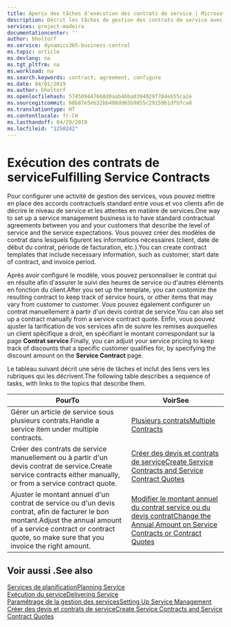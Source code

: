 ```yaml
---
title: Aperçu des tâches d'exécution des contrats de service | Microsoft Docs
description: Décrit les tâches de gestion des contrats de service avec les clients.
services: project-madeira
documentationcenter: ''
author: bholtorf
ms.service: dynamics365-business-central
ms.topic: article
ms.devlang: na
ms.tgt_pltfrm: na
ms.workload: na
ms.search.keywords: contract, agreement, configure
ms.date: 04/01/2019
ms.author: bholtorf
ms.openlocfilehash: 574509447668d0aab4bba0394029f784eb55ca2e
ms.sourcegitcommit: 60b87e5eb32bb408dd65b9855c29159b1dfbfca8
ms.translationtype: HT
ms.contentlocale: fr-CH
ms.lasthandoff: 04/29/2019
ms.locfileid: "1250242"
---
```

# <a name="fulfilling-service-contracts"></a><span data-ttu-id="16e53-103">Exécution des contrats de service</span><span class="sxs-lookup"><span data-stu-id="16e53-103">Fulfilling Service Contracts</span></span> 
<span data-ttu-id="16e53-104">Pour configurer une activité de gestion des services, vous pouvez mettre en place des accords contractuels standard entre vous et vos clients afin de décrire le niveau de service et les attentes en matière de services.</span><span class="sxs-lookup"><span data-stu-id="16e53-104">One way to set up a service management business is to have standard contractual agreements between you and your customers that describe the level of service and the service expectations.</span></span> <span data-ttu-id="16e53-105">Vous pouvez créer des modèles de contrat dans lesquels figurent les informations nécessaires (client, date de début du contrat, période de facturation, etc.).</span><span class="sxs-lookup"><span data-stu-id="16e53-105">You can create contract templates that include necessary information, such as customer, start date of contract, and invoice period.</span></span>  
  
<span data-ttu-id="16e53-106">Après avoir configuré le modèle, vous pouvez personnaliser le contrat qui en résulte afin d'assurer le suivi des heures de service ou d'autres éléments en fonction du client.</span><span class="sxs-lookup"><span data-stu-id="16e53-106">After you set up the template, you can customize the resulting contract to keep track of service hours, or other items that may vary from customer to customer.</span></span> <span data-ttu-id="16e53-107">Vous pouvez également configurer un contrat manuellement à partir d'un devis contrat de service.</span><span class="sxs-lookup"><span data-stu-id="16e53-107">You can also set up a contract manually from a service contract quote.</span></span> <span data-ttu-id="16e53-108">Enfin, vous pouvez ajuster la tarification de vos services afin de suivre les remises auxquelles un client spécifique a droit, en spécifiant le montant correspondant sur la page **Contrat service**.</span><span class="sxs-lookup"><span data-stu-id="16e53-108">Finally, you can adjust your service pricing to keep track of discounts that a specific customer qualifies for, by specifying the discount amount on the **Service Contract** page.</span></span>  

<span data-ttu-id="16e53-109">Le tableau suivant décrit une série de tâches et inclut des liens vers les rubriques qui les décrivent.</span><span class="sxs-lookup"><span data-stu-id="16e53-109">The following table describes a sequence of tasks, with links to the topics that describe them.</span></span>   
  
|<span data-ttu-id="16e53-110">**Pour**</span><span class="sxs-lookup"><span data-stu-id="16e53-110">**To**</span></span>|<span data-ttu-id="16e53-111">**Voir**</span><span class="sxs-lookup"><span data-stu-id="16e53-111">**See**</span></span>|  
|------------|-------------|  
|<span data-ttu-id="16e53-112">Gérer un article de service sous plusieurs contrats.</span><span class="sxs-lookup"><span data-stu-id="16e53-112">Handle a service item under multiple contracts.</span></span> | [<span data-ttu-id="16e53-113">Plusieurs contrats</span><span class="sxs-lookup"><span data-stu-id="16e53-113">Multiple Contracts</span></span>](service-multiple-contracts.md)|  
|<span data-ttu-id="16e53-114">Créer des contrats de service manuellement ou à partir d'un devis contrat de service.</span><span class="sxs-lookup"><span data-stu-id="16e53-114">Create service contracts either manually, or from a service contract quote.</span></span>| [<span data-ttu-id="16e53-115">Créer des devis et contrats de service</span><span class="sxs-lookup"><span data-stu-id="16e53-115">Create Service Contracts and Service Contract Quotes</span></span>](service-how-to-create-service-contracts-and-service-contract-quotes.md)|
|<span data-ttu-id="16e53-116">Ajuster le montant annuel d'un contrat de service ou d'un devis contrat, afin de facturer le bon montant.</span><span class="sxs-lookup"><span data-stu-id="16e53-116">Adjust the annual amount of a service contract or contract quote, so make sure that you invoice the right amount.</span></span>|[<span data-ttu-id="16e53-117">Modifier le montant annuel du contrat service ou du devis contrat</span><span class="sxs-lookup"><span data-stu-id="16e53-117">Change the Annual Amount on Service Contracts or Contract Quotes</span></span>](service-how-to-change-the-annual-amount-on-service-contracts-or-contract-quotes.md)|

## <a name="see-also"></a><span data-ttu-id="16e53-118">Voir aussi .</span><span class="sxs-lookup"><span data-stu-id="16e53-118">See also</span></span>
[<span data-ttu-id="16e53-119">Services de planification</span><span class="sxs-lookup"><span data-stu-id="16e53-119">Planning Service</span></span>](service-plan-service.md)  
[<span data-ttu-id="16e53-120">Exécution du service</span><span class="sxs-lookup"><span data-stu-id="16e53-120">Delivering Service</span></span>](service-deliver-service.md)  
[<span data-ttu-id="16e53-121">Paramétrage de la gestion des services</span><span class="sxs-lookup"><span data-stu-id="16e53-121">Setting Up Service Management</span></span>](service-setup-service.md)  
[<span data-ttu-id="16e53-122">Créer des devis et contrats de service</span><span class="sxs-lookup"><span data-stu-id="16e53-122">Create Service Contracts and Service Contract Quotes</span></span>](service-how-to-create-service-contracts-and-service-contract-quotes.md)  
